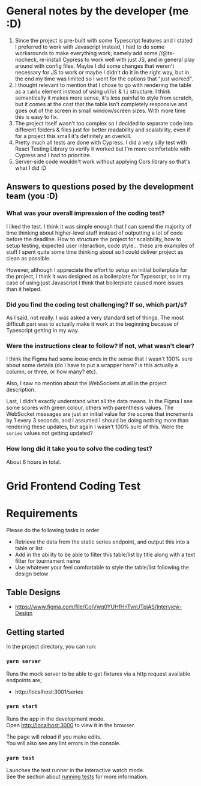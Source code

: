 # General notes by the developer (me :D)

1. Since the project is pre-built with some Typescript features and I stated I preferred to work with Javascript instead, I had to do some workarounds to make everything work; namely add some //@ts-nocheck, re-install Cypress to work well with just JS, and in general play around with config files. Maybe I did some changes that weren't necessary for JS to work or maybe I didn't do it in the right way, but in the end my time was limited so I went for the options that "just worked".
2. I thought relevant to mention that I chose to go with rendering the table as a `table` element instead of using `ul`/`ol` & `li` structure. I think semantically it makes more sense, it's less painful to style from scratch, but it comes at the cost that the table isn't completely responsive and goes out of the screen in small window/screen sizes. With more time this is easy to fix.
3. The project itself wasn't too complex so I decided to separate code into different folders & files just for better readability and scalability, even if for a project this small it's definitely an overkill. 
4. Pretty much all tests are done with Cypress. I did a very silly test with React Testing Library to verify it worked but I'm more comfortable with Cypress and I had to prioritize.
5. Server-side code wouldn't work without applying Cors library so that's what I did :D

## Answers to questions posed by the development team (you :D)

### What was your overall impression of the coding test?
I liked the test. I think it was simple enough that I can spend the majority of time thinking about higher-level stuff instead of outputting a lot of code before the deadline. How to structure the project for scalability, how to setup testing, expected user interaction, code style... these are examples of stuff I spent quite some time thinking about so I could deliver project as clean as possible.

However, although I appreciate the effort to setup an initial boilerplate for the project, I think it was designed as a boilerplate for Typescript, so in my case of using just Javascript I think that boilerplate caused more issues than it helped.

### Did you find the coding test challenging? If so, which part/s?
As I said, not really. I was asked a very standard set of things. The most difficult part was to actually make it work at the beginning because of Typescript getting in my way.

### Were the instructions clear to follow? If not, what wasn’t clear?
I think the Figma had some loose ends in the sense that I wasn't 100% sure about some details (do I have to put a wrapper here? is this actually a column, or three, or how many? etc).

Also, I saw no mention about the WebSockets at all in the project description.

Last, I didn't exactly understand what all the data means. In the Figma I see some scores with green colour, others with parenthesis values. The WebSocket messages are just an initial value for the scores that increments by 1 every 3 seconds, and I assumed I should be doing nothing more than rendering these updates, but again I wasn't 100% sure of this. Were the `series` values not getting updated?

### How long did it take you to solve the coding test?
About 6 hours in total.

# Grid Frontend Coding Test

# Requirements

Please do the following tasks in order

- Retrieve the data from the static series endpoint, and output this into a table or list
- Add in the ability to be able to filter this table/list by title along with a text filter for tournament name
- Use whatever your feel comfortable to style the table/list following the design below

## Table Designs
- https://www.figma.com/file/CoIVwq0YUHfHnTvnUTpiAS/Interview-Design

## Getting started

In the project directory, you can run:

### `yarn server`

Runs the mock server to be able to get fixtures via a http request available endpoints are;
- http://localhost:3001/series

### `yarn start`

Runs the app in the development mode.<br />
Open [http://localhost:3000](http://localhost:3000) to view it in the browser.

The page will reload if you make edits.<br />
You will also see any lint errors in the console.

### `yarn test`

Launches the test runner in the interactive watch mode.<br />
See the section about [running tests](https://facebook.github.io/create-react-app/docs/running-tests) for more information.
